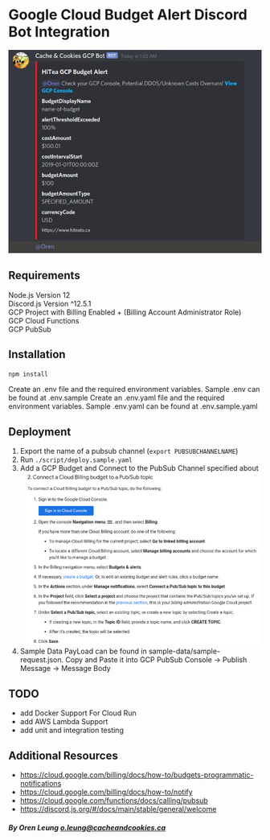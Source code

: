 # Google Cloud Budget Alert Discord Bot Integration

![Sample Discord Alert](./docs/discord.jpg)

## Requirements
Node.js Version 12 <br />
Discord.js Version ^12.5.1 <br />
GCP Project with Billing Enabled + (Billing Account  Administrator Role) <br />
GCP Cloud Functions <br />
GCP PubSub 

## Installation

```bash
npm install
```

Create an .env file and the required environment variables.
Sample .env can be found at .env.sample
Create an .env.yaml file and the required environment variables.
Sample .env.yaml can be found at .env.sample.yaml

## Deployment
1. Export the name of a pubsub channel (`export PUBSUBCHANNELNAME`)
2. Run `./script/deploy.sample.yaml`
3. Add a GCP Budget and Connect to the PubSub Channel specified about
![Cloud Billing Setup](./docs/CloudBillingSetup.jpg)
4. Sample Data PayLoad can be found in sample-data/sample-request.json. Copy and Paste it into GCP PubSub Console -> Publish Message -> Message Body 

## TODO
- add Docker Support For Cloud Run
- add AWS Lambda Support
- add unit and integration testing

## Additional Resources
- https://cloud.google.com/billing/docs/how-to/budgets-programmatic-notifications
- https://cloud.google.com/billing/docs/how-to/notify
- https://cloud.google.com/functions/docs/calling/pubsub
- https://discord.js.org/#/docs/main/stable/general/welcome

##### By Oren Leung o.leung@cacheandcookies.ca